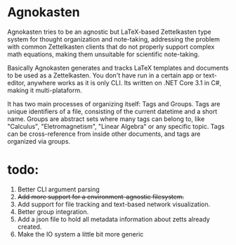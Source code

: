 # Agnokasten
Agnokasten tries to be an agnostic but LaTeX-based Zettelkasten type system for thought organization and note-taking, addressing the problem with common Zettelkasten clients that do not properly support complex math equations, making them unsuitable for scientific note-taking.

Basically Agnokasten generates and tracks LaTeX templates and documents to be used as a Zettelkasten.
You don't have run in a certain app or text-editor, anywhere works as it is only CLI. Its written on .NET Core 3.1 in C#, making it multi-plataform.

It has two main processes of organizing itself: Tags and Groups. Tags are unique identifiers of a file, consisting of the current datetime and a short name. Groups are abstract sets where many tags can belong to, like "Calculus", "Eletromagnetism", "Linear Algebra" or any specific topic. Tags can be cross-reference from inside other documents, and tags are organized via groups.

# todo:

1. Better CLI argument parsing
2. ~~Add more support for a environment-agnostic filesystem.~~
3. Add support for file tracking and text-based network visualization.
4. Better group integration.
5. Add a json file to hold all metadata information about zetts already created.
6. Make the IO system a little bit more generic
